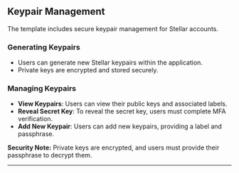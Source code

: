 ## Keypair Management

The template includes secure keypair management for Stellar accounts.

### Generating Keypairs

- Users can generate new Stellar keypairs within the application.
- Private keys are encrypted and stored securely.

### Managing Keypairs

- **View Keypairs**: Users can view their public keys and associated labels.
- **Reveal Secret Key**: To reveal the secret key, users must complete MFA verification.
- **Add New Keypair**: Users can add new keypairs, providing a label and passphrase.

**Security Note:** Private keys are encrypted, and users must provide their passphrase to decrypt them.

---

